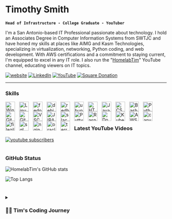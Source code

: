 # Timothy Smith

**`Head of Infrastructure - College Graduate - YouTuber`**

I'm a San Antonio-based IT Professional passionate about technology. I hold an Associates Degree in Computer Information Systems from SWTJC and have honed my skills at places like AIMG and Kasm Technologies, specializing in virtualization, networking, Python coding, and web development. With AWS certifications and a commitment to staying current, I'm equipped to excel in any IT role. I also run the "[HomelabTim](https://youtube.com/@HomelabTim)" YouTube channel, educating viewers on IT topics.

   <p align="left">
      <a href="https://homelabtim.com">
         <img alt="website" title="View My Website" src="https://custom-icon-badges.demolab.com/badge/-WEBSITE-purple?style=for-the-badge&logo=globe&logoColor=white"/></a> 
      <a href="https://www.linkedin.com/in/HomelabTim/">
         <img alt="LinkedIn" title="View My LinkedIn Profile" src="https://custom-icon-badges.demolab.com/badge/-LINKEDIN-darkblue?style=for-the-badge&logo=linkedin&logoColor=white"/></a>
      <a href="https://www.youtube.com/@HomelabTim?sub_confirmation=1">
         <img alt="YouTube" title="View My YouTube" src="https://custom-icon-badges.demolab.com/badge/-YouTube-E61B23?style=for-the-badge&logo=video&logoColor=white"/></a>
      <a href="https://square.link/u/Ua4WBEb1">
         <img alt="Square Donation" title="Donate To Me" src="https://custom-icon-badges.demolab.com/badge/-DONATE-brightgreen?style=for-the-badge&logo=dollar-sign&logoSource=feather&logoColor=white"/></a>
   </p>

---

### Skills

<img align="left" alt="Windows" width="30px" style="padding-right:10px;" src="https://cdn.jsdelivr.net/gh/devicons/devicon/icons/windows8/windows8-original.svg"/>
<img align="left" alt="Linux" width="30px" style="padding-right:10px;" src="https://cdn.jsdelivr.net/gh/devicons/devicon/icons/linux/linux-original.svg"/>
<img align="left" alt="fedora" width="30px" style="padding-right:10px;" src="https://cdn.jsdelivr.net/gh/devicons/devicon/icons/fedora/fedora-original.svg"/>
<img align="left" alt="debian" width="30px" style="padding-right:10px;" src="https://cdn.jsdelivr.net/gh/devicons/devicon/icons/debian/debian-original.svg"/>
<img align="left" alt="redhat" width="30px" style="padding-right:10px;" src="https://cdn.jsdelivr.net/gh/devicons/devicon/icons/redhat/redhat-original.svg"/>
<img align="left" alt="ubuntu" width="30px" style="padding-right:10px;" src="https://cdn.jsdelivr.net/gh/devicons/devicon/icons/ubuntu/ubuntu-plain.svg"/>
<img align="left" alt="HTML5" width="30px" style="padding-right:10px;" src="https://cdn.jsdelivr.net/gh/devicons/devicon/icons/html5/html5-original.svg"/>
<img align="left" alt="JavaScript" width="30px" style="padding-right:10px;" src="https://cdn.jsdelivr.net/gh/devicons/devicon/icons/javascript/javascript-original.svg"/>
<img align="left" alt="CSS" width="30px" style="padding-right:10px;" src="https://cdn.jsdelivr.net/gh/devicons/devicon/icons/css3/css3-original.svg"/>
<img align="left" alt="Bash" width="30px" style="padding-right:10px;" src="https://cdn.jsdelivr.net/gh/devicons/devicon/icons/bash/bash-original.svg"/>
<img align="left" alt="Python" width="30px" style="padding-right:10px;" src="https://cdn.jsdelivr.net/gh/devicons/devicon/icons/python/python-original.svg"/>
<img align="left" alt="Git" width="30px" style="padding-right:10px;" src="https://cdn.jsdelivr.net/gh/devicons/devicon/icons/git/git-original.svg"/>
<img align="left" alt="GitLab" width="30px" style="padding-right:10px;" src="https://cdn.jsdelivr.net/gh/devicons/devicon/icons/gitlab/gitlab-original.svg"/>
<img align="left" alt="VSCode" width="30px" style="padding-right:10px;" src="https://cdn.jsdelivr.net/gh/devicons/devicon/icons/vscode/vscode-original.svg"/>
<img align="left" alt="JIRA" width="30px" style="padding-right:10px;" src="https://cdn.jsdelivr.net/gh/devicons/devicon/icons/jira/jira-original.svg"/>
<img align="left" alt="slack" width="30px" style="padding-right:10px;" src="https://cdn.jsdelivr.net/gh/devicons/devicon/icons/slack/slack-original.svg"/>
<img align="left" alt="Putty" width="30px" style="padding-right:10px;" src="https://cdn.jsdelivr.net/gh/devicons/devicon/icons/putty/putty-original.svg"/>
<img align="left" alt="Raspberrypi" width="30px" style="padding-right:10px;" src="https://cdn.jsdelivr.net/gh/devicons/devicon/icons/raspberrypi/raspberrypi-original.svg"/>
<img align="left" alt="Docker" width="30px" style="padding-right:10px;" src="https://cdn.jsdelivr.net/gh/devicons/devicon/icons/docker/docker-plain.svg"/>
<img align="left" alt="Kubernetes" width="30px" style="padding-right:10px;" src="https://cdn.jsdelivr.net/gh/devicons/devicon/icons/kubernetes/kubernetes-plain.svg"/>
<img align="left" alt="AWS" width="30px" style="padding-right:10px;" src="https://cdn.jsdelivr.net/gh/devicons/devicon/icons/amazonwebservices/amazonwebservices-original.svg"/>
<img align="left" alt="canva" width="30px" style="padding-right:10px;" src="https://cdn.jsdelivr.net/gh/devicons/devicon/icons/canva/canva-original.svg"/>
<img align="left" alt="filezilla" width="30px" style="padding-right:10px;" src="https://cdn.jsdelivr.net/gh/devicons/devicon/icons/filezilla/filezilla-plain.svg"/>
<img align="left" alt="sql" width="30px" style="padding-right:10px;" src="https://cdn.jsdelivr.net/gh/devicons/devicon/icons/mysql/mysql-original.svg"/>
<img align="left" alt="nginx" width="30px" style="padding-right:10px;" src="https://cdn.jsdelivr.net/gh/devicons/devicon/icons/nginx/nginx-original.svg"/>
<img align="left" alt="oracle" width="30px" style="padding-right:10px;" src="https://cdn.jsdelivr.net/gh/devicons/devicon/icons/oracle/oracle-original.svg"/>
<img align="left" alt="terraform" width="30px" style="padding-right:10px;" src="https://cdn.jsdelivr.net/gh/devicons/devicon/icons/terraform/terraform-original.svg"/>

<br />
<br />


#

### Latest YouTube Videos

<!-- BEGIN YOUTUBE-CARDS -->

<!-- END YOUTUBE-CARDS -->

<a href="https://www.youtube.com/@HomelabTim?sub_confirmation=1">
         <img alt="youtube subscribers" title="Subscribe to my YouTube channel" src="https://custom-icon-badges.demolab.com/youtube/channel/subscribers/UC_bW-rmPQktTJYwqN6klbHQ?color=blue&label=SUBSCRIBE FOR MORE&logo=video&logoColor=white&style=for-the-badge&labelColor=E61B23"/></a> 

#

### GitHub Status

![HomelabTim's GitHub stats](https://github-readme-stats.vercel.app/api?username=HomelabTim&show_icons=true&theme=algolia)

![Top Langs](https://github-readme-stats.vercel.app/api/top-langs/?username=HomelabTim&layout=donut)
<!-- ![GitHub Streak](https://streak-stats.demolab.com?user=ForrestKnight&theme=gruvbox&border_radius=4.5) -->

#

<details>
 <summary><h3>👨‍💻 Tim's Coding Journey</h3></summary>
I'm Timothy Smith, Head of Infrastructure at AIMG (AI Media Group) based in San Antonio, Texas, I am deeply passionate about technology. With a degree in Computer Information Systems where I Proudly held an award for Outstanding Student in my class, I thrive in team collaboration, project management, and delivering exceptional customer satisfaction.

In my professional journey, I've honed my skills at Kasm Technologies, specializing in virtualization, networking, Video Editing and Documentation Writing. My proficiency extends to tools like VS Code, Git, Docker, and various operating systems, complemented by my AWS Certificated Solutions Architect Associate. 

At Kasm Technologies, I played a pivotal role in advertisement, creating YouTube content, designing thumbnails, and developing software solutions for team needs, ensuring reliability through rigorous testing. Transitioning from Kasm Technologies, where I contributed to the Docker container streaming platform, I've recently been appointed as Head of Infrastructure at AIMG.

At AIMG, I lead the management of on-premises servers, focusing on updates, maintenance, and ensuring optimal functionality. My role involves maintaining server health, implementing upgrades, and overseeing overall server operations to support the organization's seamless functioning. Thriving in dynamic environments, I continue to bring innovative solutions to the forefront.

Beyond my professional journey, I'm a 26-year-old IT enthusiast, eager to explore new horizons. I have a dynamic presence on "[HomelabTim](https://youtube.com/@HomelabTim)", my YouTube channel which boasts 600+ subscribers, featuring popular content like the WireGuard VPN video, garnering over 21,000 views.

I am excited to continue my passion in the IT world with AIMG, I'm committed to continuous learning and contributing to my growth in IT. 

[website]: https://homelabtim.com
[youtube]: https://youtube.com/@HomelabTim
